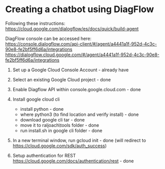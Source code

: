 # Creating a chatbot using DiagFlow
Following these instructions:
https://cloud.google.com/dialogflow/es/docs/quick/build-agent

DiagFlow console can be accessed here:
https://console.dialogflow.com/api-client/#/agent/a4441a1f-952d-4c3c-90e8-fe2bf5ff6d6a/integrations
https://dialogflow.cloud.google.com/#/agent/a4441a1f-952d-4c3c-90e8-fe2bf5ff6d6a/integrations

1. Set up a Google Cloud Console Account - already have
2. Select an existing Google Cloud project - done
3. Enable Diagflow API within console.google.cloud.com - done
4. Install google cloud cli
   - install python - done
   - where python3 (to find location and verify install) - done
   - download google cli tar - done
   - move it to raljoach\tools folder - done
   - run install.sh in google cli folder - done
5. In a new terminal window, run 
   gcloud init - done (will redirect to https://cloud.google.com/sdk/auth_success)

6. Setup authentication for REST
   https://cloud.google.com/docs/authentication/rest - done


